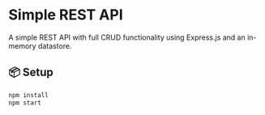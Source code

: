 # Simple REST API

A simple REST API with full CRUD functionality using Express.js and an in-memory datastore.

## 📦 Setup

```bash
npm install
npm start
